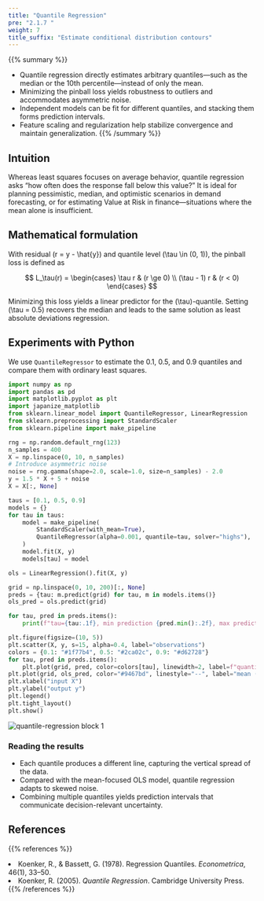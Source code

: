 ```yaml
---
title: "Quantile Regression"
pre: "2.1.7 "
weight: 7
title_suffix: "Estimate conditional distribution contours"
---
```


{{% summary %}}
- Quantile regression directly estimates arbitrary quantiles—such as the median or the 10th percentile—instead of only the mean.
- Minimizing the pinball loss yields robustness to outliers and accommodates asymmetric noise.
- Independent models can be fit for different quantiles, and stacking them forms prediction intervals.
- Feature scaling and regularization help stabilize convergence and maintain generalization.
{{% /summary %}}

## Intuition
Whereas least squares focuses on average behavior, quantile regression asks “how often does the response fall below this value?” It is ideal for planning pessimistic, median, and optimistic scenarios in demand forecasting, or for estimating Value at Risk in finance—situations where the mean alone is insufficient.

## Mathematical formulation
With residual \(r = y - \hat{y}\) and quantile level \(\tau \in (0, 1)\), the pinball loss is defined as

$$
L_\tau(r) =
\begin{cases}
\tau r & (r \ge 0) \\
(\tau - 1) r & (r < 0)
\end{cases}
$$

Minimizing this loss yields a linear predictor for the \(\tau\)-quantile. Setting \(\tau = 0.5\) recovers the median and leads to the same solution as least absolute deviations regression.

## Experiments with Python
We use `QuantileRegressor` to estimate the 0.1, 0.5, and 0.9 quantiles and compare them with ordinary least squares.

```python
import numpy as np
import pandas as pd
import matplotlib.pyplot as plt
import japanize_matplotlib
from sklearn.linear_model import QuantileRegressor, LinearRegression
from sklearn.preprocessing import StandardScaler
from sklearn.pipeline import make_pipeline

rng = np.random.default_rng(123)
n_samples = 400
X = np.linspace(0, 10, n_samples)
# Introduce asymmetric noise
noise = rng.gamma(shape=2.0, scale=1.0, size=n_samples) - 2.0
y = 1.5 * X + 5 + noise
X = X[:, None]

taus = [0.1, 0.5, 0.9]
models = {}
for tau in taus:
    model = make_pipeline(
        StandardScaler(with_mean=True),
        QuantileRegressor(alpha=0.001, quantile=tau, solver="highs"),
    )
    model.fit(X, y)
    models[tau] = model

ols = LinearRegression().fit(X, y)

grid = np.linspace(0, 10, 200)[:, None]
preds = {tau: m.predict(grid) for tau, m in models.items()}
ols_pred = ols.predict(grid)

for tau, pred in preds.items():
    print(f"tau={tau:.1f}, min prediction {pred.min():.2f}, max prediction {pred.max():.2f}")

plt.figure(figsize=(10, 5))
plt.scatter(X, y, s=15, alpha=0.4, label="observations")
colors = {0.1: "#1f77b4", 0.5: "#2ca02c", 0.9: "#d62728"}
for tau, pred in preds.items():
    plt.plot(grid, pred, color=colors[tau], linewidth=2, label=f"quantile τ={tau}")
plt.plot(grid, ols_pred, color="#9467bd", linestyle="--", label="mean (OLS)")
plt.xlabel("input X")
plt.ylabel("output y")
plt.legend()
plt.tight_layout()
plt.show()
```

![quantile-regression block 1](/images/basic/regression/quantile-regression_block01_en.png)

### Reading the results
- Each quantile produces a different line, capturing the vertical spread of the data.
- Compared with the mean-focused OLS model, quantile regression adapts to skewed noise.
- Combining multiple quantiles yields prediction intervals that communicate decision-relevant uncertainty.

## References
{{% references %}}
<li>Koenker, R., &amp; Bassett, G. (1978). Regression Quantiles. <i>Econometrica</i>, 46(1), 33–50.</li>
<li>Koenker, R. (2005). <i>Quantile Regression</i>. Cambridge University Press.</li>
{{% /references %}}
